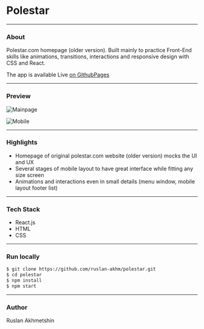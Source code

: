 # Polestar
---
### About 
Polestar.com homepage (older version). Built mainly to practice Front-End skills like animations, transitions, interactions and responsive design with CSS and React. 

The app is available Live [on GithubPages](https://polestar-clone.github.io/polestar/)

---
### Preview 

![Mainpage](https://cdn.glitch.com/b263e770-440e-453b-8974-57d826cc0507%2FPolestar1.jpg?v=1612841383300)

![Mobile](https://cdn.glitch.com/b263e770-440e-453b-8974-57d826cc0507%2FPolestar2.jpg?v=1612841386283)

---
### Highlights
  - Homepage of original polestar.com website (older version) mocks the UI and UX
  - Several stages of mobile layout to have great interface while fitting any size screen
  - Animations and interactions even in small details (menu window, mobile layout footer list)
  
---
### Tech Stack
  - React.js
  - HTML
  - CSS

---

### Run locally
```sh
$ git clone https://github.com/ruslan-akhm/polestar.git
$ cd polestar
$ npm install
$ npm start
```

---
### Author
Ruslan Akhmetshin

